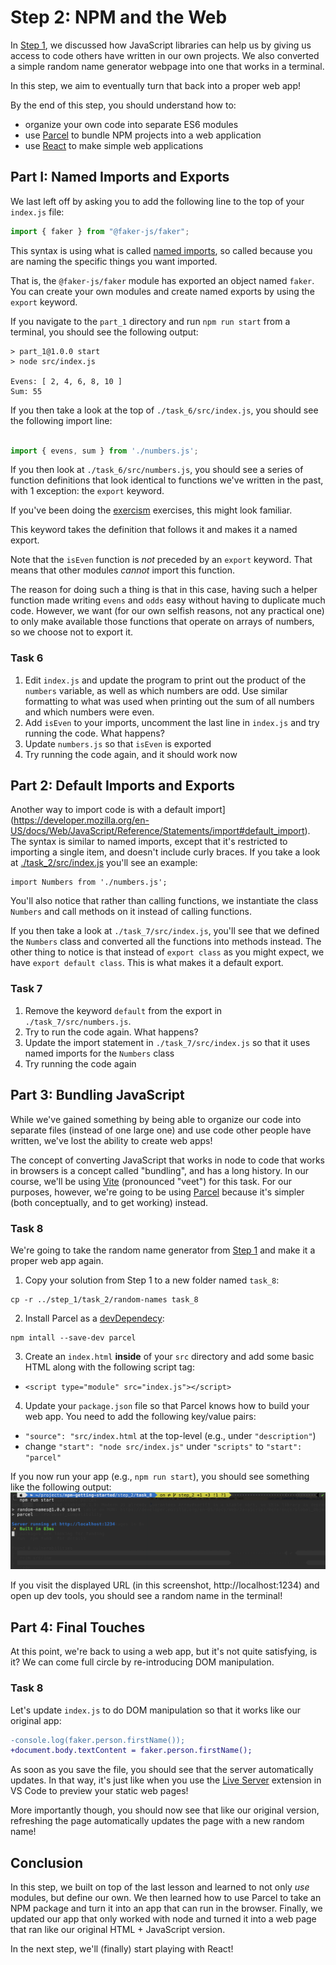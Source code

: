 # Step 2: NPM and the Web
In [Step 1](../step_1/README.md), we discussed how JavaScript libraries can help us by giving us access
to code others have written in our own projects. We also converted a simple random name generator webpage into one that works in a terminal.

In this step, we aim to eventually turn that back into a proper web app!

By the end of this step, you should understand how to:
- organize your own code into separate ES6 modules
- use [Parcel](https://parceljs.org/) to bundle NPM projects into a web application
- use [React](https://react.dev/) to make simple web applications

## Part I: Named Imports and Exports
We last left off by asking you to add the following line to the top of your `index.js` file:

```javascript
import { faker } from "@faker-js/faker";
```

This syntax is using what is called [named imports](https://developer.mozilla.org/en-US/docs/Web/JavaScript/Reference/Statements/import#named_import), so called because you are naming the specific things you want imported. 

That is, the `@faker-js/faker` module has exported an object named `faker`. You can create your own modules and create named exports by using the `export` keyword.


If you navigate to the `part_1` directory and run `npm run start` from a terminal, you should see the following output:
```
> part_1@1.0.0 start
> node src/index.js

Evens: [ 2, 4, 6, 8, 10 ]
Sum: 55
```

If you then take a look at the top of `./task_6/src/index.js`, you should see the following import line:
```javascript

import { evens, sum } from './numbers.js';
```

If you then look at `./task_6/src/numbers.js`, you should see a series of function definitions that look identical to functions we've written in the past, with 1 exception: the `export` keyword.

If you've been doing the [exercism](https://exercism.org/tracks/javascript) exercises, this might look familiar.

This keyword takes the definition that follows it and makes it a named export. 

Note that the `isEven` function is *not* preceded by an `export` keyword. That means that other modules *cannot* import this function.

The reason for doing such a thing is that in this case, having such a helper function made writing `evens` and `odds` easy without having to duplicate much code. However, we want (for our own selfish reasons, not any practical one) to only make available those functions that operate on arrays of numbers, so we choose not to export it.

### Task 6
1. Edit `index.js` and update the program to print out the product of the `numbers` variable, as well as which numbers are odd. Use similar formatting to what was used when printing out the sum of all numbers and which numbers were even.
2. Add `isEven` to your imports, uncomment the last line in `index.js` and try running the code. What happens?
3. Update `numbers.js` so that `isEven` is exported
4. Try running the code again, and it should work now

## Part 2: Default Imports and Exports
Another way to import code is with a default import](https://developer.mozilla.org/en-US/docs/Web/JavaScript/Reference/Statements/import#default_import). The syntax is similar to named imports, except that it's restricted to importing a single item, and doesn't include curly braces. If you take a look at [./task_2/src/index.js](https://github.com/FullstackAcademy/npm-getting-started/blob/main/step_2/task_2/src/index.js) you'll see an example:

```
import Numbers from './numbers.js';
```

You'll also notice that rather than calling functions, we instantiate the class `Numbers` and call methods on it instead of calling functions. 

If you then take a look at `./task_7/src/index.js`, you'll see that we defined the `Numbers` class and converted all the functions into methods instead. The other thing to notice is that instead of `export class` as you might expect, we have `export default class`. This is what makes it a default export.

### Task 7
1. Remove the keyword `default` from the export in `./task_7/src/numbers.js`. 
2. Try to run the code again. What happens?
3. Update the import statement in `./task_7/src/index.js` so that it uses named imports for the `Numbers` class
4. Try running the code again

## Part 3: Bundling JavaScript
While we've gained something by being able to organize our code into separate files (instead of one large one) and use code other people have written, we've lost the ability to create web apps! 

The concept of converting JavaScript that works in node to code that works in browsers is a concept called "bundling", and has a long history. In our course, we'll be using [Vite](https://vitejs.dev/) (pronounced "veet") for this task. For our purposes, however, we're going to be using [Parcel](https://parceljs.org/) because it's simpler (both conceptually, and to get working) instead. 

### Task 8
We're going to take the random name generator from [Step 1](../step_1/) and make it a proper web app again.

1. Copy your solution from Step 1 to a new folder named `task_8`:
```
cp -r ../step_1/task_2/random-names task_8
```
2. Install Parcel as a [devDependecy](https://classic.yarnpkg.com/lang/en/docs/dependency-types/#toc-devdependencies):
```shell
npm intall --save-dev parcel
```
3. Create an `index.html` **inside** of your `src` directory and add some basic HTML along with the following script tag:
- `<script type="module" src="index.js"></script>`
4. Update your `package.json` file so that Parcel knows how to build your web app. You need to add the following key/value pairs:
- `"source": "src/index.html` at the top-level (e.g., under `"description"`)
- change `"start": "node src/index.js"` under `"scripts"` to `"start": "parcel"` 

If you now run your app (e.g., `npm run start`), you should see something like the following output:
![Parcel running](../screenshots/parcel.png)

If you visit the displayed URL (in this screenshot, http://localhost:1234) and open up dev tools, you should
see a random name in the terminal!

## Part 4: Final Touches
At this point, we're back to using a web app, but it's not quite satisfying, is it? We can come full circle by re-introducing DOM manipulation.

### Task 8
Let's update `index.js` to do DOM manipulation so that it works like our original app:

```diff
-console.log(faker.person.firstName());
+document.body.textContent = faker.person.firstName();
```

As soon as you save the file, you should see that the server automatically updates. In that way, it's just like
when you use the [Live Server](https://marketplace.visualstudio.com/items?itemName=ritwickdey.LiveServer) extension in VS Code to preview your static web pages!

More importantly though, you should now see that like our original version, refreshing the page automatically updates the page with a new random name!

## Conclusion
In this step, we built on top of the last lesson and learned to not only *use* modules, but define our own. We then learned how to use Parcel to take an NPM package and turn it into an app that can run in the browser. Finally, we updated our app that only worked with node and turned it into a web page that ran like our original
HTML + JavaScript version.

In the next step, we'll (finally) start playing with React!
